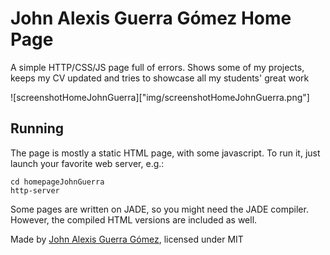 # John Alexis Guerra Gómez Home Page

A simple HTTP/CSS/JS page full of errors. Shows some of my projects, keeps my CV updated and tries to showcase all my students' great work

![screenshotHomeJohnGuerra]["img/screenshotHomeJohnGuerra.png"]

## Running

The page is mostly a static HTML page, with some javascript. To run it, just launch your favorite web server, e.g.:

```
cd homepageJohnGuerra
http-server
```

Some pages are written on JADE, so you might need the JADE compiler. However, the compiled HTML versions are included as well.

Made by [John Alexis Guerra Gómez](http://johnguerra.co), licensed under MIT
